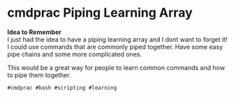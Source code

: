 # cmdprac Piping Learning Array

**Idea to Remember**</br>
I just had the idea to have a piping learning array and I dont want to
forget it! I could use commands that are commonly piped together. Have
some easy pipe chains and some more complicated ones.

This would be a great way for people to learn common commands and how to
pipe them together.

    #cmdprac #bash #scripting #learning


